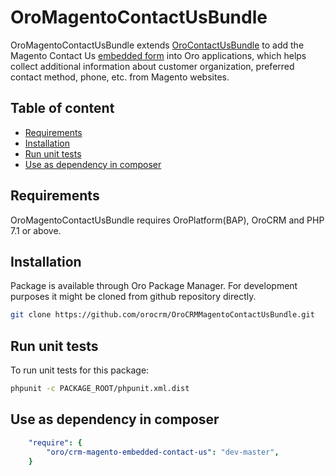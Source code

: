 # OroMagentoContactUsBundle

OroMagentoContactUsBundle extends [OroContactUsBundle](https://github.com/oroinc/crm/tree/master/src/Oro/Bundle/ContactUsBundle) to add the Magento Contact Us [embedded form](https://github.com/oroinc/platform/tree/master/src/Oro/Bundle/EmbeddedFormBundle) into Oro applications, which helps collect additional information about customer organization, preferred contact method, phone, etc. from Magento websites.

Table of content
-----------------

- [Requirements](#requirements)
- [Installation](#installation)
- [Run unit tests](#run-unit-tests)
- [Use as dependency in composer](#use-as-dependency-in-composer)

Requirements
------------

OroMagentoContactUsBundle requires OroPlatform(BAP), OroCRM and PHP 7.1 or above.

Installation
------------

Package is available through Oro Package Manager.
For development purposes it might be cloned from github repository directly.

```bash
git clone https://github.com/orocrm/OroCRMMagentoContactUsBundle.git
```

Run unit tests
--------------

To run unit tests for this package:

```bash
phpunit -c PACKAGE_ROOT/phpunit.xml.dist
```

Use as dependency in composer
-----------------------------

```yaml
    "require": {
        "oro/crm-magento-embedded-contact-us": "dev-master",
    }
```
